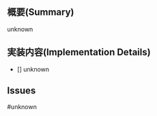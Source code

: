 ## 概要(Summary)
<!-- このプルリクエストで実装した内容を端的に記述 -->
<!-- A brief description of what was implemented in this pull request -->
unknown

## 実装内容(Implementation Details)
<!-- 実装した内容をチェックボックス形式で記述 -->
<!-- Description of implemented contents in check box format -->
- [] unknown

## Issues
<!-- このプルリクエストに関連するIssue番号(#XX) -->
<!-- Issue number(#XX) associated with this pull request -->
#unknown